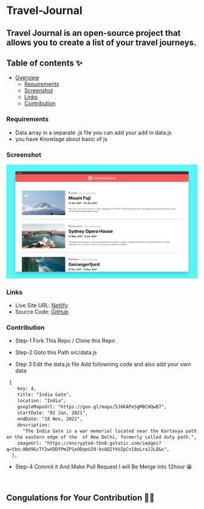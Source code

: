 # Travel-Journal

## Travel Journal is an open-source project that allows you to create a list of your travel journeys.

## Table of contents ✨

- [Overview](#overview)
  - [Requirements](#requirements)
  - [Screenshot](#screenshot)
  - [Links](#links)
  - [Contribution](#Contribution)

### Requirements 

- Data array in a separate .js file you can add your add in data.js
- you have Knowlage about basic of js

### Screenshot 

![screenshot](/src/screenshots/screenshot.png)

### Links

- Live Site URL: [Netlify](https://travel-journal-pearl-seven.vercel.app/)
- Source Code: [GitHub](https://github.com/Nishitbaria/Travel-Journal)



### Contribution   

- Step-1 Fork This Repo / Clone this Repo 

- Step-2  Goto this Path  src/data.js


- Step 3 Edit the data.js file  Add followning code and also add your own data 
```
 {
    key: 4,
    title: "India Gate",
    location: "India",
    googleMapsUrl: "https://goo.gl/maps/5J6KAPeSgM8CHQwB7",
    startDate: "02 Jan, 2021",
    endDate: "18 Nov, 2021",
    description:
      "The India Gate is a war memorial located near the Kartavya path on the eastern edge of the  of New Delhi, formerly called duty path.",
    imageUrl: "https://encrypted-tbn0.gstatic.com/images?q=tbn:ANd9GcTf2wVDDfPmZP1eODqeU29-bcAQIYVUZpCnI8oLraJJLQ&s",
  },
```
- Step-4 Commit it And Make Pull Request I will Be Merge into 12hour 😁

<br/>


## Congulations for Your Contribution 🎊🎉


